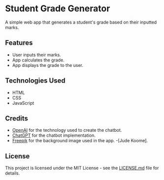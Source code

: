 # Student Grade Generator

A simple web app that generates a student's grade based on their inputted marks.

## Features

- User inputs their marks.
- App calculates the grade.
- App displays the grade to the user.

## Technologies Used

- HTML
- CSS
- JavaScript

## Credits

- [OpenAI](https://openai.com/) for the technology used to create the chatbot.
- [ChatGPT](https://github.com/chatgpt) for the chatbot implementation.
- [Freepik](https://www.freepik.com) for the background image used in the app.
-[Jude Koome].

## License

This project is licensed under the MIT License - see the [LICENSE.md](LICENSE.md) file for details.
